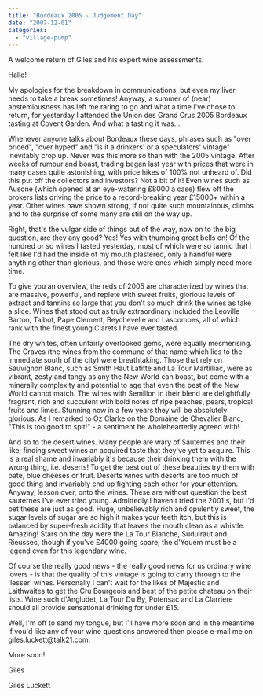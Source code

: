 ```yaml
---
title: "Bordeaux 2005 - Judgement Day"
date: "2007-12-01"
categories: 
  - "village-pump"
---
```


A welcome return of Giles and his expert wine assessments.

Hallo!

My apologies for the breakdown in communications, but even my liver needs to take a break sometimes! Anyway, a summer of (near) abstemiousness has left me raring to go and what a time I've chose to return, for yesterday I attended the Union des Grand Crus 2005 Bordeaux tasting at Covent Garden. And what a tasting it was....

Whenever anyone talks about Bordeaux these days, phrases such as "over priced", "over hyped" and "is it a drinkers' or a speculators' vintage" inevitably crop up. Never was this more so than with the 2005 vintage. After weeks of rumour and boast, trading began last year with prices that were in many cases quite astonishing, with price hikes of 100% not unheard of. Did this put off the collectors and investors? Not a bit of it! Even wines such as Ausone (which opened at an eye-watering £8000 a case) flew off the brokers lists driving the price to a record-breaking year £15000+ within a year. Other wines have shown strong, if not quite such mountainous, climbs and to the surprise of some many are still on the way up.

Right, that's the vulgar side of things out of the way, now on to the big question, are they any good? Yes! Yes with thumping great bells on! Of the hundred or so wines I tasted yesterday, most of which were so tannic that I felt like I'd had the inside of my mouth plastered, only a handful were anything other than glorious, and those were ones which simply need more time.

To give you an overview, the reds of 2005 are characterized by wines that are massive, powerful, and replete with sweet fruits, glorious levels of extract and tannins so large that you don't so much drink the wines as take a slice. Wines that stood out as truly extraordinary included the Leoville Barton, Talbot, Pape Clement, Beychevelle and Lascombes, all of which rank with the finest young Clarets I have ever tasted.

The dry whites, often unfairly overlooked gems, were equally mesmerising. The Graves (the wines from the commune of that name which lies to the immediate south of the city) were breathtaking. Those that rely on Sauvignon Blanc, such as Smith Haut Lafitte and La Tour Martilliac, were as vibrant, zesty and tangy as any the New World can boast, but come with a minerally complexity and potential to age that even the best of the New World cannot match. The wines with Semillon in their blend are delightfully fragrant, rich and succulent with bold notes of ripe peaches, pears, tropical fruits and limes. Stunning now in a few years they will be absolutely glorious. As I remarked to Oz Clarke on the Domaine de Chevalier Blanc, "This is too good to spit!" - a sentiment he wholeheartedly agreed with!

And so to the desert wines. Many people are wary of Sauternes and their like; finding sweet wines an acquired taste that they've yet to acquire. This is a real shame and invariably it's because their drinking them with the wrong thing, i.e. deserts! To get the best out of these beauties try them with pate, blue cheeses or fruit. Deserts wines with deserts are too much of good thing and invariably end up fighting each other for your attention. Anyway, lesson over, onto the wines. These are without question the best sauternes I've ever tried young. Admittedly I haven't tried the 2001's, but I'd bet these are just as good. Huge, unbelievably rich and opulently sweet, the sugar levels of sugar are so high it makes your teeth itch, but this is balanced by super-fresh acidity that leaves the mouth clean as a whistle. Amazing! Stars on the day were the La Tour Blanche, Suduiraut and Rieussec, though if you've £4000 going spare, the d'Yquem must be a legend even for this legendary wine.

Of course the really good news - the really good news for us ordinary wine lovers - is that the quality of this vintage is going to carry through to the 'lesser' wines. Personally I can't wait for the likes of Majestic and Laithwaites to get the Cru Bourgeois and best of the petite chateau on their lists. Wine such d'Angludet, La Tour Du By, Potensac and La Clarriere should all provide sensational drinking for under £15.

Well, I'm off to sand my tongue, but I'll have more soon and in the meantime if you'd like any of your wine questions answered then please e-mail me on giles.luckett@talk21.com.

More soon!

Giles

Giles Luckett
